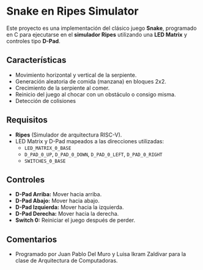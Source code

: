 # Snake en Ripes Simulator

Este proyecto es una implementación del clásico juego **Snake**, programado en C para ejecutarse en el **simulador Ripes** utilizando una **LED Matrix** y controles tipo **D-Pad**.

## Características
- Movimiento horizontal y vertical de la serpiente.
- Generación aleatoria de comida (manzana) en bloques 2x2.
- Crecimiento de la serpiente al comer.
- Reinicio del juego al chocar con un obstáculo o consigo misma.
- Detección de colisiones

## Requisitos
- **Ripes** (Simulador de arquitectura RISC-V).
- LED Matrix y D-Pad mapeados a las direcciones utilizadas:
  - `LED_MATRIX_0_BASE`
  - `D_PAD_0_UP`, `D_PAD_0_DOWN`, `D_PAD_0_LEFT`, `D_PAD_0_RIGHT`
  - `SWITCHES_0_BASE`

## Controles
- **D-Pad Arriba:** Mover hacia arriba.
- **D-Pad Abajo:** Mover hacia abajo.
- **D-Pad Izquierda:** Mover hacia la izquierda.
- **D-Pad Derecha:** Mover hacia la derecha.
- **Switch 0:** Reiniciar el juego después de perder.

## Comentarios
- Programado por Juan Pablo Del Muro y Luisa Ikram Zaldivar para la clase de Arquitectura de Computadoras.

